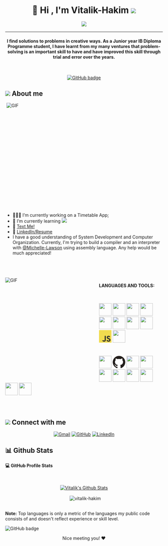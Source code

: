 

<h1 align="center"> 👋 Hi , I'm Vitalik-Hakim <img src="https://media.giphy.com/media/hvRJCLFzcasrR4ia7z/giphy.gif" width="35"></h1>
<p align="center">
  <a href="https://github.com/DenverCoder1/readme-typing-svg"><img src="https://readme-typing-svg.herokuapp.com?lines=High+School+Student;Software+Developer;Algorithm+Freak;Always%20creating%20new%20solutions&center=true&width=500&height=50"></a>
</p>
<hr/>
<h4 align="center"> I find solutions to problems in creative ways. As a Junior year IB Diploma Programme student, I have learnt from my many ventures that problem-solving is an important skill to have and have improved this skill through trial and error over the years. </h4> 

<br>
<p align="center">
  <a href="https://github.com/vitalik-hakim?tab=followers">
    <img src="https://img.shields.io/github/followers/vitalik-hakim?label=Followers&logo=GitHub&style=for-the-badge" alt="GitHub badge" />
  </a>
<p align="center">

## <img src = "https://user-images.githubusercontent.com/63050133/156777293-72a6e681-2582-4a9d-ad92-09d1181d47c7.gif" width = 50px>  About me

<img align="right" alt="GIF" src="https://github.com/abhisheknaiidu/abhisheknaiidu/blob/master/code.gif?raw=true" width="500" height="350" />

<br><br>

- 👨🏽‍💻 I’m currently working on a Timetable App;
- 🌱 I’m currently learning <img src="https://img.shields.io/badge/Vue.js-35495E?style=for-the-badge&logo=vuedotjs&logoColor=4FC08D"/>
- 💬 [Text Me!](https://t.me/hakim_starboy)
- 📝 [LinkedIn/Resume](https://www.linkedin.com/in/abdul-hakim-aremeyaw-7b69a7223/)
- I have a good understanding of System Development and Computer Organization. Currently, I'm trying to build a compiler and an interpreter with [@Michelle-Lawson](https://github.com/lawsonm525) using assembly language. Any help would be much appreciated!
<br>

#

<a target="_blank"><img align="left" height="300" width="300" alt="GIF" src="https://github.com/JayantGoel001/JayantGoel001/blob/master/GIF/github.gif"></a>
<br/>
**LANGUAGES AND TOOLS:**  


<br/>
<br/>
<code><img height="40" width="40" src="https://mohammadijoo.ir/image/Assembly-logo.png"></code>
<code><img height="40" width="40" src="https://seeklogo.com/images/P/python-logo-A32636CAA3-seeklogo.com.png"></code>
<code><img height="40" width="40" src="https://cdn.worldvectorlogo.com/logos/tailwindcss.svg"></code>
<code><img height="40" width="40" src="https://seeklogo.com/images/H/html5-logo-EF92D240D7-seeklogo.com.png"></code>
<code><img height="40" width="40" src="https://seeklogo.com/images/Q/qt-logo-1631E0218A-seeklogo.com.png"></code>
<code><img height="40" width="40" src="https://brandeps.com/logo-download/C/C-Sharp-logo-vector-01.svg"></code>
<code><img height="40" width="40" src="https://seeklogo.com/images/T/tensorflow-logo-02FCED4F98-seeklogo.com.png"></code>
<code><img height="40" width="40" src="https://cdn.iconscout.com/icon/free/png-256/css-131-722685.png"></code>
<code><img height="40" width="40" src="https://raw.githubusercontent.com/github/explore/80688e429a7d4ef2fca1e82350fe8e3517d3494d/topics/javascript/javascript.png"></code>
<code><img height="40" width="40" src="https://icon-library.com/images/loading-icon-transparent-background/loading-icon-transparent-background-12.jpg"></code>

#
<code><img height="40" width="40" src="https://upload.wikimedia.org/wikipedia/commons/thumb/3/3f/Git_icon.svg/1024px-Git_icon.svg.png"></code>
<code><img height="40" width="40" src="https://raw.githubusercontent.com/github/explore/80688e429a7d4ef2fca1e82350fe8e3517d3494d/topics/github-api/github-api.png"></code>
<code><img height="40" width="40" src="https://icon-library.com/images/loading-icon-transparent-background/loading-icon-transparent-background-12.jpg"></code>
<code><img height="40" width="40" src="https://icon-library.com/images/loading-icon-transparent-background/loading-icon-transparent-background-12.jpg"></code>
<code><img height="40" width="40" src="https://icon-library.com/images/loading-icon-transparent-background/loading-icon-transparent-background-12.jpg"></code>
<code><img height="40" width="40" src="https://icon-library.com/images/loading-icon-transparent-background/loading-icon-transparent-background-12.jpg"></code>
<code><img height="40" width="40" src="https://icon-library.com/images/loading-icon-transparent-background/loading-icon-transparent-background-12.jpg"></code>
<code><img height="40" width="40" src="https://seeklogo.com/images/S/spotify-2015-logo-560E071CB7-seeklogo.com.png"></code>
<code><img height="40" width="40" src="https://upload.wikimedia.org/wikipedia/commons/a/ab/Linux_Logo_in_Linux_Libertine_Font.svg"></code>
<code><img height="40" width="40" src="https://seeklogo.com/images/K/kali-linux-logo-0EB0B3A81B-seeklogo.com.png"></code>

<br/>

#

## <img src="https://media.giphy.com/media/iY8CRBdQXODJSCERIr/giphy.gif" width="30px"> Connect with me
<p align="center">
<a href="Vitalik:aremeyaw_a@soshgic.edu.gh"><img img src="https://img.shields.io/badge/gmail-%23EA4335.svg?style=plastic&logo=gmail&logoColor=white" alt="Gmail"/></a>
<a href="https://github.com/vir=talik-hakim"><img src="https://img.shields.io/badge/github-%23181717.svg?style=plastic&logo=github&logoColor=white" alt="GitHub"/></a>
<a href="https://www.linkedin.com/in/abdul-hakim-aremeyaw-7b69a7223/"><img src="https://img.shields.io/badge/linkedin-%230A66C2.svg?style=plastic&logo=linkedin&logoColor=white" alt="LinkedIn"/></a>
</p>


## 📊 Github Stats


  <summary><b>💻 GitHub Profile Stats</b></summary>
    <br/>
  <br/>
  <p align="center">
    <a href="https://github.com/vitalik-hakim/github-readme-stats"><img alt="Vitalik's Github Stats" src="https://github-readme-stats.vercel.app/api?username=vitalik-hakim&show_icons=true&count_private=true&theme=highcontrast" height="192px"/></a>
<br/><br/>
  &nbsp;
<img src="https://github-readme-stats.vercel.app/api/top-langs?username=vitalik-hakim&langs_count=10&show_icons=true&locale=en&layout=compact&theme=highcontrast" alt="vitalik-hakim" height="192px"/>
  <br/>
<br/>

  <b>Note:</b> Top languages is only a metric of the languages my public code consists of and doesn't reflect experience or skill level.
  </p>

<img src="https://hits.seeyoufarm.com/api/count/incr/badge.svg?url=https%3A%2F%2Fgithub.com%2F{vitalik-hakim}1212%2Fhit-counter" alt="GitHub badge" />

<p align="center">Nice meeting you! ❤️</p>


